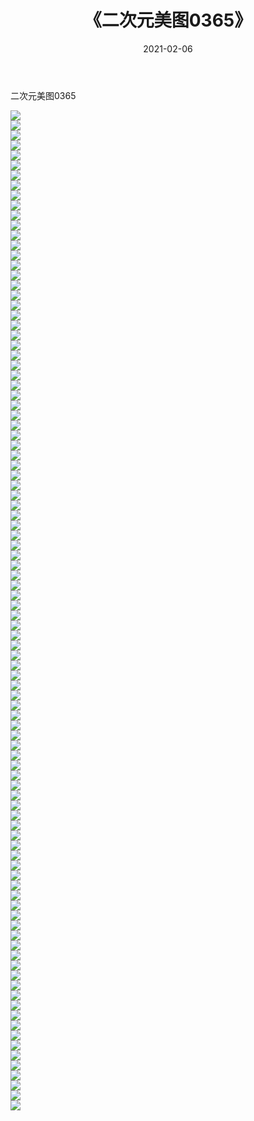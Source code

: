 ﻿---
layout: post
title:  《二次元美图0365》
date:   2021-02-06
img: http://imgx.orgx.ga/二次元/2021/二次元美图0365/000.jpg
categories: [美女, 清纯, 唯美]
---

二次元美图0365

 ![](http://imgx.orgx.ga/二次元/2021/二次元美图0365/001.jpg) <br>![](http://imgx.orgx.ga/二次元/2021/二次元美图0365/002.jpg) <br>![](http://imgx.orgx.ga/二次元/2021/二次元美图0365/003.jpg) <br>![](http://imgx.orgx.ga/二次元/2021/二次元美图0365/004.jpg) <br>![](http://imgx.orgx.ga/二次元/2021/二次元美图0365/005.jpg) <br>![](http://imgx.orgx.ga/二次元/2021/二次元美图0365/006.jpg) <br>![](http://imgx.orgx.ga/二次元/2021/二次元美图0365/007.jpg) <br>![](http://imgx.orgx.ga/二次元/2021/二次元美图0365/008.jpg) <br>![](http://imgx.orgx.ga/二次元/2021/二次元美图0365/009.jpg) <br>![](http://imgx.orgx.ga/二次元/2021/二次元美图0365/010.jpg) <br>![](http://imgx.orgx.ga/二次元/2021/二次元美图0365/011.jpg) <br>![](http://imgx.orgx.ga/二次元/2021/二次元美图0365/012.jpg) <br>![](http://imgx.orgx.ga/二次元/2021/二次元美图0365/013.jpg) <br>![](http://imgx.orgx.ga/二次元/2021/二次元美图0365/014.jpg) <br>![](http://imgx.orgx.ga/二次元/2021/二次元美图0365/015.jpg) <br>![](http://imgx.orgx.ga/二次元/2021/二次元美图0365/016.jpg) <br>![](http://imgx.orgx.ga/二次元/2021/二次元美图0365/017.jpg) <br>![](http://imgx.orgx.ga/二次元/2021/二次元美图0365/018.jpg) <br>![](http://imgx.orgx.ga/二次元/2021/二次元美图0365/019.jpg) <br>![](http://imgx.orgx.ga/二次元/2021/二次元美图0365/020.jpg) <br>![](http://imgx.orgx.ga/二次元/2021/二次元美图0365/021.jpg) <br>![](http://imgx.orgx.ga/二次元/2021/二次元美图0365/022.jpg) <br>![](http://imgx.orgx.ga/二次元/2021/二次元美图0365/023.jpg) <br>![](http://imgx.orgx.ga/二次元/2021/二次元美图0365/024.jpg) <br>![](http://imgx.orgx.ga/二次元/2021/二次元美图0365/025.jpg) <br>![](http://imgx.orgx.ga/二次元/2021/二次元美图0365/026.jpg) <br>![](http://imgx.orgx.ga/二次元/2021/二次元美图0365/027.jpg) <br>![](http://imgx.orgx.ga/二次元/2021/二次元美图0365/028.jpg) <br>![](http://imgx.orgx.ga/二次元/2021/二次元美图0365/029.jpg) <br>![](http://imgx.orgx.ga/二次元/2021/二次元美图0365/030.jpg) <br>![](http://imgx.orgx.ga/二次元/2021/二次元美图0365/031.jpg) <br>![](http://imgx.orgx.ga/二次元/2021/二次元美图0365/032.jpg) <br>![](http://imgx.orgx.ga/二次元/2021/二次元美图0365/033.jpg) <br>![](http://imgx.orgx.ga/二次元/2021/二次元美图0365/034.jpg) <br>![](http://imgx.orgx.ga/二次元/2021/二次元美图0365/035.jpg) <br>![](http://imgx.orgx.ga/二次元/2021/二次元美图0365/036.jpg) <br>![](http://imgx.orgx.ga/二次元/2021/二次元美图0365/037.jpg) <br>![](http://imgx.orgx.ga/二次元/2021/二次元美图0365/038.jpg) <br>![](http://imgx.orgx.ga/二次元/2021/二次元美图0365/039.jpg) <br>![](http://imgx.orgx.ga/二次元/2021/二次元美图0365/040.jpg) <br>![](http://imgx.orgx.ga/二次元/2021/二次元美图0365/041.jpg) <br>![](http://imgx.orgx.ga/二次元/2021/二次元美图0365/042.jpg) <br>![](http://imgx.orgx.ga/二次元/2021/二次元美图0365/043.jpg) <br>![](http://imgx.orgx.ga/二次元/2021/二次元美图0365/044.jpg) <br>![](http://imgx.orgx.ga/二次元/2021/二次元美图0365/045.jpg) <br>![](http://imgx.orgx.ga/二次元/2021/二次元美图0365/046.jpg) <br>![](http://imgx.orgx.ga/二次元/2021/二次元美图0365/047.jpg) <br>![](http://imgx.orgx.ga/二次元/2021/二次元美图0365/048.jpg) <br>![](http://imgx.orgx.ga/二次元/2021/二次元美图0365/049.jpg) <br>![](http://imgx.orgx.ga/二次元/2021/二次元美图0365/050.jpg) <br>![](http://imgx.orgx.ga/二次元/2021/二次元美图0365/051.jpg) <br>![](http://imgx.orgx.ga/二次元/2021/二次元美图0365/052.jpg) <br>![](http://imgx.orgx.ga/二次元/2021/二次元美图0365/053.jpg) <br>![](http://imgx.orgx.ga/二次元/2021/二次元美图0365/054.jpg) <br>![](http://imgx.orgx.ga/二次元/2021/二次元美图0365/055.jpg) <br>![](http://imgx.orgx.ga/二次元/2021/二次元美图0365/056.jpg) <br>![](http://imgx.orgx.ga/二次元/2021/二次元美图0365/057.jpg) <br>![](http://imgx.orgx.ga/二次元/2021/二次元美图0365/058.jpg) <br>![](http://imgx.orgx.ga/二次元/2021/二次元美图0365/059.jpg) <br>![](http://imgx.orgx.ga/二次元/2021/二次元美图0365/060.jpg) <br>![](http://imgx.orgx.ga/二次元/2021/二次元美图0365/061.jpg) <br>![](http://imgx.orgx.ga/二次元/2021/二次元美图0365/062.jpg) <br>![](http://imgx.orgx.ga/二次元/2021/二次元美图0365/063.jpg) <br>![](http://imgx.orgx.ga/二次元/2021/二次元美图0365/064.jpg) <br>![](http://imgx.orgx.ga/二次元/2021/二次元美图0365/065.jpg) <br>![](http://imgx.orgx.ga/二次元/2021/二次元美图0365/066.jpg) <br>![](http://imgx.orgx.ga/二次元/2021/二次元美图0365/067.jpg) <br>![](http://imgx.orgx.ga/二次元/2021/二次元美图0365/068.jpg) <br>![](http://imgx.orgx.ga/二次元/2021/二次元美图0365/069.jpg) <br>![](http://imgx.orgx.ga/二次元/2021/二次元美图0365/070.jpg) <br>![](http://imgx.orgx.ga/二次元/2021/二次元美图0365/071.jpg) <br>![](http://imgx.orgx.ga/二次元/2021/二次元美图0365/072.jpg) <br>![](http://imgx.orgx.ga/二次元/2021/二次元美图0365/073.jpg) <br>![](http://imgx.orgx.ga/二次元/2021/二次元美图0365/074.jpg) <br>![](http://imgx.orgx.ga/二次元/2021/二次元美图0365/075.jpg) <br>![](http://imgx.orgx.ga/二次元/2021/二次元美图0365/076.jpg) <br>![](http://imgx.orgx.ga/二次元/2021/二次元美图0365/077.jpg) <br>![](http://imgx.orgx.ga/二次元/2021/二次元美图0365/078.jpg) <br>![](http://imgx.orgx.ga/二次元/2021/二次元美图0365/079.jpg) <br>![](http://imgx.orgx.ga/二次元/2021/二次元美图0365/080.jpg) <br>![](http://imgx.orgx.ga/二次元/2021/二次元美图0365/081.jpg) <br>![](http://imgx.orgx.ga/二次元/2021/二次元美图0365/082.jpg) <br>![](http://imgx.orgx.ga/二次元/2021/二次元美图0365/083.jpg) <br>![](http://imgx.orgx.ga/二次元/2021/二次元美图0365/084.jpg) <br>![](http://imgx.orgx.ga/二次元/2021/二次元美图0365/085.jpg) <br>![](http://imgx.orgx.ga/二次元/2021/二次元美图0365/086.jpg) <br>![](http://imgx.orgx.ga/二次元/2021/二次元美图0365/087.jpg) <br>![](http://imgx.orgx.ga/二次元/2021/二次元美图0365/088.jpg) <br>![](http://imgx.orgx.ga/二次元/2021/二次元美图0365/089.jpg) <br>![](http://imgx.orgx.ga/二次元/2021/二次元美图0365/090.jpg) <br>![](http://imgx.orgx.ga/二次元/2021/二次元美图0365/091.jpg) <br>![](http://imgx.orgx.ga/二次元/2021/二次元美图0365/092.jpg) <br>![](http://imgx.orgx.ga/二次元/2021/二次元美图0365/093.jpg) <br>![](http://imgx.orgx.ga/二次元/2021/二次元美图0365/094.jpg) <br>![](http://imgx.orgx.ga/二次元/2021/二次元美图0365/095.jpg) <br>![](http://imgx.orgx.ga/二次元/2021/二次元美图0365/096.jpg) <br>![](http://imgx.orgx.ga/二次元/2021/二次元美图0365/097.jpg) <br>![](http://imgx.orgx.ga/二次元/2021/二次元美图0365/098.jpg) <br>![](http://imgx.orgx.ga/二次元/2021/二次元美图0365/099.jpg) <br>![](http://imgx.orgx.ga/二次元/2021/二次元美图0365/100.jpg) <br>